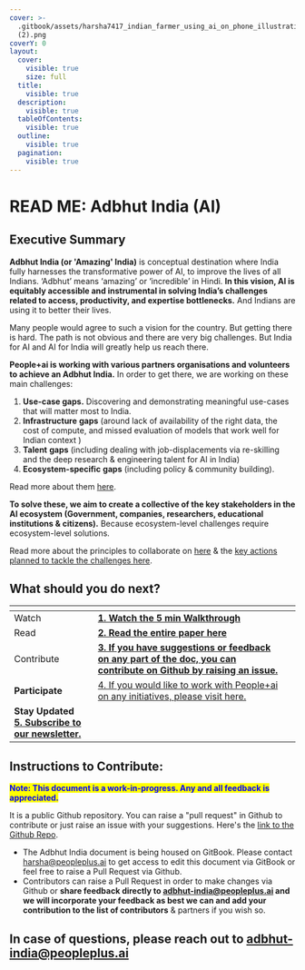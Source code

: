 ```yaml
---
cover: >-
  .gitbook/assets/harsha7417_indian_farmer_using_ai_on_phone_illustration_55e3e2ce-3e61-40bd-afe9-f03e6cd08c0b
  (2).png
coverY: 0
layout:
  cover:
    visible: true
    size: full
  title:
    visible: true
  description:
    visible: true
  tableOfContents:
    visible: true
  outline:
    visible: true
  pagination:
    visible: true
---
```


# READ ME: Adbhut India (AI)

## Executive Summary

**Adbhut India (or 'Amazing' India)** is conceptual destination where India fully harnesses the transformative power of AI, to improve the lives of all Indians. ‘Adbhut’ means ‘amazing’ or ‘incredible’ in Hindi. **In this vision, AI is equitably accessible and instrumental in solving India’s challenges related to access, productivity, and expertise bottlenecks.** And Indians are using it to better their lives.

Many people would agree to such a vision for the country. But getting there is hard. The path is not obvious and there are very big challenges. But India for AI and AI for India will greatly help us reach there.



**People+ai is working with various partners organisations and volunteers to achieve an Adbhut India.** In order to get there, we are working on these main challenges:

1. **Use-case gaps.** Discovering and demonstrating meaningful use-cases that will matter most to India.
2. **Infrastructure** **gaps** (around lack of availability of the right data, the cost of compute, and missed evaluation of models that work well for Indian context )&#x20;
3. **Talent** **gaps** (including dealing with job-displacements via re-skilling and the deep research & engineering talent for AI in India)
4. **Ecosystem-specific** **gaps** (including policy & community building).

Read more about them [here](adbhut-india/3.-ecosystem-gaps-and-how-to-tackle-them.md).



**To solve these, we aim to create a collective of the key stakeholders in the AI ecosystem (Government, companies, researchers, educational institutions & citizens).** Because ecosystem-level challenges require ecosystem-level solutions.

Read more about the principles to collaborate on [here](adbhut-india/3.-ecosystem-gaps-and-how-to-tackle-them.md#3.2.-we-need-a-collective-to-create-ecosystem-level-solutions.) & the [key actions planned to tackle the challenges here](adbhut-india/4.-key-actions-planned.md).



## What should you do next?

<table data-view="cards"><thead><tr><th></th><th></th><th></th></tr></thead><tbody><tr><td>Watch</td><td><a href="https://www.loom.com/share/4fdfca297c464f2a927efa20a77181d0?sid=459e8a82-4262-4411-83e5-f3ba0df38407"><strong>1. Watch the 5 min Walkthrough</strong></a></td><td></td></tr><tr><td>Read</td><td><a href="adbhut-india/1.-introduction.md"><strong>2. Read the entire paper here</strong></a></td><td></td></tr><tr><td>Contribute</td><td><a href="https://github.com/PeoplePlusAI/adbhut-india"><strong>3. If you have suggestions or feedback on any part of the doc, you can contribute on Github by raising an issue.</strong></a></td><td></td></tr><tr><td><strong>Participate</strong> </td><td><a href="https://peopleplus.ai/work-with-us">4. If you would like to work with People+ai on any initiatives, please visit here.</a></td><td></td></tr><tr><td><strong>Stay Updated</strong><br><a href="https://coda.io/form/Stay-Connected-Form_didQ4TcFOL0"><strong>5. Subscribe to our newsletter.</strong></a></td><td></td><td></td></tr></tbody></table>



## Instructions to Contribute:

<mark style="color:blue;">**Note: This document is a work-in-progress. Any and all feedback is appreciated.**</mark>&#x20;

It is a public Github repository. You can raise a "pull request" in Github to contribute or just raise an issue with your suggestions. Here's the [link to the Github Repo](https://github.com/PeoplePlusAI/adbhut-india).

* The Adbhut India document is being housed on GitBook. Please contact harsha@peopleplus.ai to get access to edit this document via GitBook or feel free to raise a Pull Request via Github.&#x20;
* Contributors can raise a Pull Request in order to make changes via Github or **share feedback directly to adbhut-india@peopleplus.ai and we will incorporate your feedback as best we can and add your contribution to the list of contributors** & partners if you wish so.

## In case of questions, please reach out to adbhut-india@peopleplus.ai
